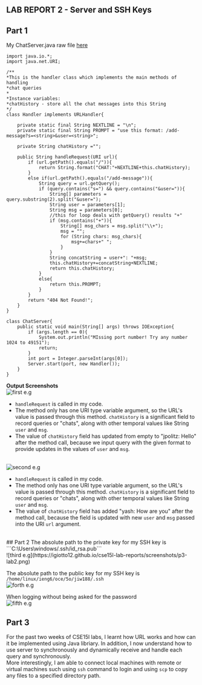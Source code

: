 ## **LAB REPORT 2 - Server and SSH Keys**

## Part 1
My ChatServer.java raw file [here](https://igiotto12.github.io/cse15l-lab-reports/Codes/ChatServer/ChatServer.java)
```
import java.io.*;
import java.net.URI;

/**
*This is the handler class which implements the main methods of handling 
*chat queries
*
*Instance variables:
*chatHistory - store all the chat messages into this String
*/
class Handler implements URLHandler{

    private static final String NEXTLINE = "\n";
    private static final String PROMPT = "use this format: /add-message?s=<string>&user=<string>";

    private String chatHistory ="";

    public String handleRequest(URI url){
        if (url.getPath().equals("/")){
            return String.format("CHAT:"+NEXTLINE+this.chatHistory);
        }
        else if(url.getPath().equals("/add-message")){
            String query = url.getQuery();
            if (query.contains("s=") && query.contains("&user=")){
                String[] parameters = query.substring(2).split("&user=");
                String user = parameters[1];
                String msg = parameters[0];
                //this for loop deals with getQuery() results "+"
                if (msg.contains("+")){
                    String[] msg_chars = msg.split("\\+");
                    msg = "";
                    for (String chars: msg_chars){
                        msg+=chars+" ";
                    } 
                }
                String concatString = user+": "+msg; 
                this.chatHistory+=concatString+NEXTLINE;
                return this.chatHistory;
            }
            else{
                return this.PROMPT;
            }
        }
        return "404 Not Found!";
    }
}

class ChatServer{
    public static void main(String[] args) throws IOException{
        if (args.length == 0){
            System.out.println("MIssing port number! Try any number 1024 to 49151");
            return;
        }
        int port = Integer.parseInt(args[0]);
        Server.start(port, new Handler());
    }
}
```

**Output Screenshots**
<br>![first e.g](https://igiotto12.github.io/cse15l-lab-reports/screenshots/p1-lab2.png)
  - ```handleRequest``` is called in my code.
  - The method only has one URI type variable argument, so the URL's value is passed through this method. ```chatHistory``` is a significant field to record queries or "chats", along with other temporal values like String ```user``` and ```msg```.
  - The value of ```chatHistory``` field has updated from empty to "jpolitz: Hello" after the method call, because we input query with the given format to provide updates in the values of ```user``` and ```msg```.

  <br>![second e.g](https://igiotto12.github.io/cse15l-lab-reports/screenshots/p2-lab2.png)
- ```handleRequest``` is called in my code.
- The method only has one URI type variable argument, so the URL's value is passed through this method. ```chatHistory``` is a significant field to record queries or "chats", along with other temporal values like String ```user``` and ```msg```.
- The value of ```chatHistory``` field has added "yash: How are you" after the method call, because the field is updated with new ```user``` and ```msg``` passed into the URI ```url``` argument.
<br>
## Part 2
The absolute path to the private key for my SSH key is ```C:\Users\windows/.ssh/id_rsa.pub```
<br>![third e.g](https://igiotto12.github.io/cse15l-lab-reports/screenshots/p3-lab2.png)

The absolute path to the public key for my SSH key is ```/home/linux/ieng6/oce/5o/jiw188/.ssh```
<br>![forth e.g](https://igiotto12.github.io/cse15l-lab-reports/screenshots/p4-lab2.png)

When logging without being asked for the password
<br>![fifth e.g](https://igiotto12.github.io/cse15l-lab-reports/screenshots/p5-lab2.png)
## Part 3
For the past two weeks of CSE15l labs, I learnt how URL works and how can it be implemented using Java libriary. In addition, I now understand how to use server to synchronously and dynamically receive and handle each query and synchronously.  
More interestingly, I am able to connect local machines with remote or virtual machines such using ```ssh``` command to login and using ```scp``` to copy any files to a specified directory path. 
